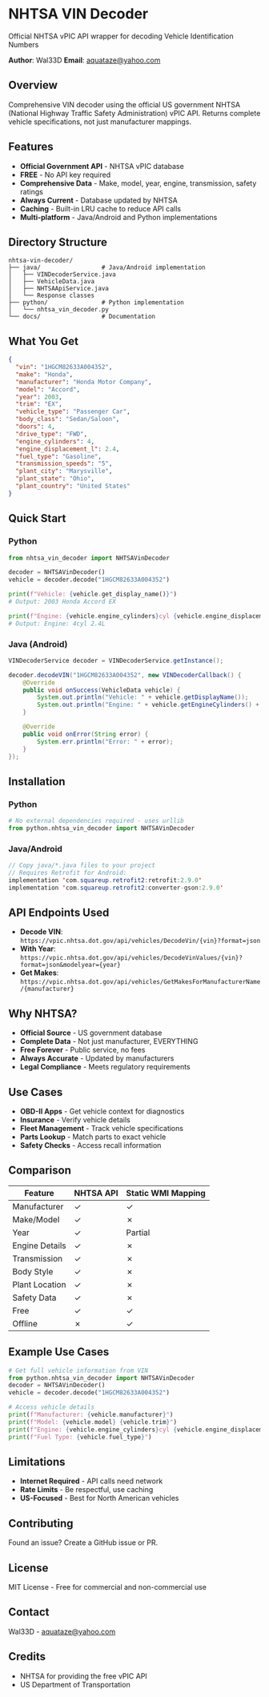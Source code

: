 # NHTSA VIN Decoder

Official NHTSA vPIC API wrapper for decoding Vehicle Identification Numbers

**Author**: Wal33D
**Email**: aquataze@yahoo.com

## Overview

Comprehensive VIN decoder using the official US government NHTSA (National Highway Traffic Safety Administration) vPIC API. Returns complete vehicle specifications, not just manufacturer mappings.

## Features

- **Official Government API** - NHTSA vPIC database
- **FREE** - No API key required
- **Comprehensive Data** - Make, model, year, engine, transmission, safety ratings
- **Always Current** - Database updated by NHTSA
- **Caching** - Built-in LRU cache to reduce API calls
- **Multi-platform** - Java/Android and Python implementations

## Directory Structure

```
nhtsa-vin-decoder/
├── java/                 # Java/Android implementation
│   ├── VINDecoderService.java
│   ├── VehicleData.java
│   ├── NHTSAApiService.java
│   └── Response classes
├── python/               # Python implementation
│   └── nhtsa_vin_decoder.py
└── docs/                 # Documentation
```

## What You Get

```json
{
  "vin": "1HGCM82633A004352",
  "make": "Honda",
  "manufacturer": "Honda Motor Company",
  "model": "Accord",
  "year": 2003,
  "trim": "EX",
  "vehicle_type": "Passenger Car",
  "body_class": "Sedan/Saloon",
  "doors": 4,
  "drive_type": "FWD",
  "engine_cylinders": 4,
  "engine_displacement_l": 2.4,
  "fuel_type": "Gasoline",
  "transmission_speeds": "5",
  "plant_city": "Marysville",
  "plant_state": "Ohio",
  "plant_country": "United States"
}
```

## Quick Start

### Python
```python
from nhtsa_vin_decoder import NHTSAVinDecoder

decoder = NHTSAVinDecoder()
vehicle = decoder.decode("1HGCM82633A004352")

print(f"Vehicle: {vehicle.get_display_name()}")
# Output: 2003 Honda Accord EX

print(f"Engine: {vehicle.engine_cylinders}cyl {vehicle.engine_displacement_l}L")
# Output: Engine: 4cyl 2.4L
```

### Java (Android)
```java
VINDecoderService decoder = VINDecoderService.getInstance();

decoder.decodeVIN("1HGCM82633A004352", new VINDecoderCallback() {
    @Override
    public void onSuccess(VehicleData vehicle) {
        System.out.println("Vehicle: " + vehicle.getDisplayName());
        System.out.println("Engine: " + vehicle.getEngineCylinders() + "cyl");
    }

    @Override
    public void onError(String error) {
        System.err.println("Error: " + error);
    }
});
```

## Installation

### Python
```python
# No external dependencies required - uses urllib
from python.nhtsa_vin_decoder import NHTSAVinDecoder
```

### Java/Android
```java
// Copy java/*.java files to your project
// Requires Retrofit for Android:
implementation 'com.squareup.retrofit2:retrofit:2.9.0'
implementation 'com.squareup.retrofit2:converter-gson:2.9.0'
```

## API Endpoints Used

- **Decode VIN**: `https://vpic.nhtsa.dot.gov/api/vehicles/DecodeVin/{vin}?format=json`
- **With Year**: `https://vpic.nhtsa.dot.gov/api/vehicles/DecodeVinValues/{vin}?format=json&modelyear={year}`
- **Get Makes**: `https://vpic.nhtsa.dot.gov/api/vehicles/GetMakesForManufacturerName/{manufacturer}`

## Why NHTSA?

- **Official Source** - US government database
- **Complete Data** - Not just manufacturer, EVERYTHING
- **Free Forever** - Public service, no fees
- **Always Accurate** - Updated by manufacturers
- **Legal Compliance** - Meets regulatory requirements

## Use Cases

- **OBD-II Apps** - Get vehicle context for diagnostics
- **Insurance** - Verify vehicle details
- **Fleet Management** - Track vehicle specifications
- **Parts Lookup** - Match parts to exact vehicle
- **Safety Checks** - Access recall information

## Comparison

| Feature | NHTSA API | Static WMI Mapping |
|---------|-----------|-------------------|
| Manufacturer | ✓ | ✓ |
| Make/Model | ✓ | ✗ |
| Year | ✓ | Partial |
| Engine Details | ✓ | ✗ |
| Transmission | ✓ | ✗ |
| Body Style | ✓ | ✗ |
| Plant Location | ✓ | ✗ |
| Safety Data | ✓ | ✗ |
| Free | ✓ | ✓ |
| Offline | ✗ | ✓ |

## Example Use Cases

```python
# Get full vehicle information from VIN
from python.nhtsa_vin_decoder import NHTSAVinDecoder
decoder = NHTSAVinDecoder()
vehicle = decoder.decode("1HGCM82633A004352")

# Access vehicle details
print(f"Manufacturer: {vehicle.manufacturer}")
print(f"Model: {vehicle.model} {vehicle.trim}")
print(f"Engine: {vehicle.engine_cylinders}cyl {vehicle.engine_displacement_l}L")
print(f"Fuel Type: {vehicle.fuel_type}")
```

## Limitations

- **Internet Required** - API calls need network
- **Rate Limits** - Be respectful, use caching
- **US-Focused** - Best for North American vehicles

## Contributing

Found an issue? Create a GitHub issue or PR.

## License

MIT License - Free for commercial and non-commercial use

## Contact

Wal33D - aquataze@yahoo.com

## Credits

- NHTSA for providing the free vPIC API
- US Department of Transportation